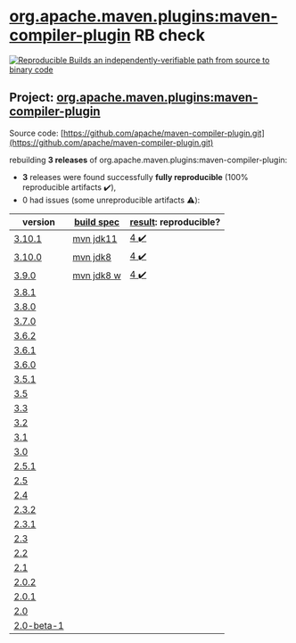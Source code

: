 [org.apache.maven.plugins:maven-compiler-plugin](https://search.maven.org/artifact/org.apache.maven.plugins/maven-compiler-plugin/) RB check
=======

[![Reproducible Builds](https://reproducible-builds.org/images/logos/rb.svg) an independently-verifiable path from source to binary code](https://reproducible-builds.org/)

## Project: [org.apache.maven.plugins:maven-compiler-plugin](https://search.maven.org/artifact/org.apache.maven.plugins/maven-compiler-plugin/)

Source code: [https://github.com/apache/maven-compiler-plugin.git](https://github.com/apache/maven-compiler-plugin.git)

rebuilding **3 releases** of org.apache.maven.plugins:maven-compiler-plugin:
- **3** releases were found successfully **fully reproducible** (100% reproducible artifacts :heavy_check_mark:),
- 0 had issues (some unreproducible artifacts :warning:):

| version | [build spec](BUILDSPEC.md) | [result](https://reproducible-builds.org/docs/jvm/): reproducible? |
| -- | --------- | ------ |
| [3.10.1](https://search.maven.org/artifact/org.apache.maven.plugins/maven-compiler-plugin/3.10.1/pom) | [mvn jdk11](maven-compiler-plugin-3.10.1.buildspec) | [4 :heavy_check_mark: ](maven-compiler-plugin-3.10.1.buildcompare) |
| [3.10.0](https://search.maven.org/artifact/org.apache.maven.plugins/maven-compiler-plugin/3.10.0/pom) | [mvn jdk8](maven-compiler-plugin-3.10.0.buildspec) | [4 :heavy_check_mark: ](maven-compiler-plugin-3.10.0.buildcompare) |
| [3.9.0](https://search.maven.org/artifact/org.apache.maven.plugins/maven-compiler-plugin/3.9.0/pom) | [mvn jdk8 w](maven-compiler-plugin-3.9.0.buildspec) | [4 :heavy_check_mark: ](maven-compiler-plugin-3.9.0.buildcompare) |
| [3.8.1](https://search.maven.org/artifact/org.apache.maven.plugins/maven-compiler-plugin/3.8.1/pom) | | |
| [3.8.0](https://search.maven.org/artifact/org.apache.maven.plugins/maven-compiler-plugin/3.8.0/pom) | | |
| [3.7.0](https://search.maven.org/artifact/org.apache.maven.plugins/maven-compiler-plugin/3.7.0/pom) | | |
| [3.6.2](https://search.maven.org/artifact/org.apache.maven.plugins/maven-compiler-plugin/3.6.2/pom) | | |
| [3.6.1](https://search.maven.org/artifact/org.apache.maven.plugins/maven-compiler-plugin/3.6.1/pom) | | |
| [3.6.0](https://search.maven.org/artifact/org.apache.maven.plugins/maven-compiler-plugin/3.6.0/pom) | | |
| [3.5.1](https://search.maven.org/artifact/org.apache.maven.plugins/maven-compiler-plugin/3.5.1/pom) | | |
| [3.5](https://search.maven.org/artifact/org.apache.maven.plugins/maven-compiler-plugin/3.5/pom) | | |
| [3.3](https://search.maven.org/artifact/org.apache.maven.plugins/maven-compiler-plugin/3.3/pom) | | |
| [3.2](https://search.maven.org/artifact/org.apache.maven.plugins/maven-compiler-plugin/3.2/pom) | | |
| [3.1](https://search.maven.org/artifact/org.apache.maven.plugins/maven-compiler-plugin/3.1/pom) | | |
| [3.0](https://search.maven.org/artifact/org.apache.maven.plugins/maven-compiler-plugin/3.0/pom) | | |
| [2.5.1](https://search.maven.org/artifact/org.apache.maven.plugins/maven-compiler-plugin/2.5.1/pom) | | |
| [2.5](https://search.maven.org/artifact/org.apache.maven.plugins/maven-compiler-plugin/2.5/pom) | | |
| [2.4](https://search.maven.org/artifact/org.apache.maven.plugins/maven-compiler-plugin/2.4/pom) | | |
| [2.3.2](https://search.maven.org/artifact/org.apache.maven.plugins/maven-compiler-plugin/2.3.2/pom) | | |
| [2.3.1](https://search.maven.org/artifact/org.apache.maven.plugins/maven-compiler-plugin/2.3.1/pom) | | |
| [2.3](https://search.maven.org/artifact/org.apache.maven.plugins/maven-compiler-plugin/2.3/pom) | | |
| [2.2](https://search.maven.org/artifact/org.apache.maven.plugins/maven-compiler-plugin/2.2/pom) | | |
| [2.1](https://search.maven.org/artifact/org.apache.maven.plugins/maven-compiler-plugin/2.1/pom) | | |
| [2.0.2](https://search.maven.org/artifact/org.apache.maven.plugins/maven-compiler-plugin/2.0.2/pom) | | |
| [2.0.1](https://search.maven.org/artifact/org.apache.maven.plugins/maven-compiler-plugin/2.0.1/pom) | | |
| [2.0](https://search.maven.org/artifact/org.apache.maven.plugins/maven-compiler-plugin/2.0/pom) | | |
| [2.0-beta-1](https://search.maven.org/artifact/org.apache.maven.plugins/maven-compiler-plugin/2.0-beta-1/pom) | | |
